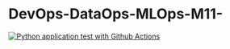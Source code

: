 # DevOps-DataOps-MLOps-M11-

[![Python application test with Github Actions](https://github.com/ghourimarti/DevOps-DataOps-MLOps-M11-/actions/workflows/ci.yml/badge.svg)](https://github.com/ghourimarti/DevOps-DataOps-MLOps-M11-/actions/workflows/ci.yml)
